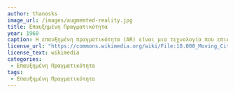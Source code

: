 ```yaml
---
author: thanosks
image_url: /images/augmemted-reality.jpg
title: Επαυξημένη Πραγματικότητα
year: 1968
caption: Η επαυξημένη πραγματικότητα (AR) είναι μια τεχνολογία που επικαλύπτει ψηφιακό περιεχόμενο στον πραγματικό κόσμο, επιτρέποντας στους χρήστες να αλληλεπιδρούν με εικονικά αντικείμενα και περιβάλλοντα με απτό τρόπο. Μπορείτε να βιώσετε το AR μέσω μιας ποικιλίας συσκευών, όπως smartphone, tablet και γυαλιά AR. Η τεχνολογία χρησιμοποιεί όραση υπολογιστή και αισθητήρες για να παρακολουθεί τις κινήσεις και το περιβάλλον του χρήστη και στη συνέχεια επικαλύπτει ψηφιακό περιεχόμενο στον πραγματικό κόσμο σε πραγματικό χρόνο. Το AR έχει ένα ευρύ φάσμα εφαρμογών, από παιχνίδια και ψυχαγωγία έως την εκπαίδευση, την υγειονομική περίθαλψη και το λιανικό εμπόριο. 
license_url: "https://commons.wikimedia.org/wiki/File:10.000_Moving_Cities,_Augmented_Reality_Multiplayer_Game.png"
license_text: wikimedia
categories: 
 - Επαυξημένη Πραγματικότητα
tags: 
 - Επαυξημένη Πραγματικότητα
---
```

